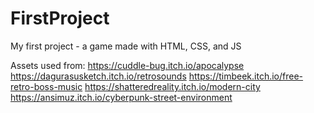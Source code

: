 # FirstProject
My first project - a game made with HTML, CSS, and JS

Assets used from:
https://cuddle-bug.itch.io/apocalypse
https://dagurasusketch.itch.io/retrosounds
https://timbeek.itch.io/free-retro-boss-music
https://shatteredreality.itch.io/modern-city
https://ansimuz.itch.io/cyberpunk-street-environment